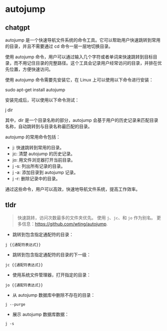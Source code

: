# autojump 
## chatgpt 
autojump 是一个快速导航文件系统的命令工具。它可以帮助用户快速跳转到常用的目录，并且不需要通过 cd 命令一层一层地切换目录。

使用 autojump 命令，用户可以通过输入几个字符或者单词来快速跳转到目标目录，而不用记住目录的完整路径。这个工具会记录用户经常访问的目录，并排在优先位置，方便快速访问。

使用 autojump 命令需要先安装它，在 Linux 上可以使用以下命令进行安装：

sudo apt-get install autojump

安装完成后，可以使用以下命令测试：

j dir

其中，dir 是一个目录名称的部分，autojump 会基于用户的历史记录来匹配目录名称，自动跳转到与目录名称最匹配的目录。

autojump 的常用命令包括：

- j: 快速跳转到常用的目录。
- jc: 清楚 autojump 的历史记录。
- jo: 用文件浏览器打开当前目录。
- j -s: 列出所有记录的目录。
- j -a: 添加目录到 autojump 记录。
- j -r: 删除记录中的目录。

通过这些命令，用户可以高效，快速地导航文件系统，提高工作效率。 

## tldr 
 
> 快速跳转，访问次数最多的文件夹优先。
> 使用 `j`、`jc`、和 `jo` 作为别名。
> 更多信息：<https://github.com/wting/autojump>.

- 跳转到包含指定通配符的目录：

`j {{通配符表达式}}`

- 跳转到包含指定通配符的目录的下一级：

`jc {{通配符表达式}}`

- 使用系统文件管理器，打开指定的目录：

`jo {{通配符表达式}}`

- 从 autojump 数据库中删除不存在的目录：

`j --purge`

- 展示 autojump 数据库数据：

`j -s`
